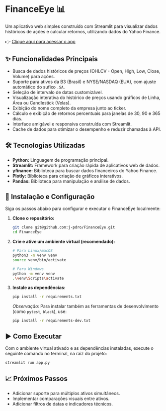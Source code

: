# FinanceEye 📊

Um aplicativo web simples construído com Streamlit para visualizar dados históricos de ações e calcular retornos, utilizando dados do Yahoo Finance.

👉 [Clique aqui para acessar o app](https://financeeye.streamlit.app/)

## ✨ Funcionalidades Principais

*   Busca de dados históricos de preços (OHLCV - Open, High, Low, Close, Volume) para ações.
*   Suporte para ativos da B3 (Brasil) e NYSE/NASDAQ (EUA), com ajuste automático do sufixo `.SA`.
*   Seleção de intervalo de datas customizável.
*   Visualização interativa do histórico de preços usando gráficos de Linha, Área ou Candlestick (Velas).
*   Exibição do nome completo da empresa junto ao ticker.
*   Cálculo e exibição de retornos percentuais para janelas de 30, 90 e 365 dias.
*   Interface amigável e responsiva construída com Streamlit.
*   Cache de dados para otimizar o desempenho e reduzir chamadas à API.

## 🛠️ Tecnologias Utilizadas

*   **Python:** Linguagem de programação principal.
*   **Streamlit:** Framework para criação rápida de aplicativos web de dados.
*   **yfinance:** Biblioteca para buscar dados financeiros do Yahoo Finance.
*   **Plotly:** Biblioteca para criação de gráficos interativos.
*   **Pandas:** Biblioteca para manipulação e análise de dados.

## 🚀 Instalação e Configuração

Siga os passos abaixo para configurar e executar o FinanceEye localmente:

1.  **Clone o repositório:**
    ```bash
    git clone git@github.com:j-pdro/FinanceEye.git
    cd FinanceEye
    ```

2.  **Crie e ative um ambiente virtual (recomendado):**
    ```bash
    # Para Linux/macOS
    python3 -m venv venv
    source venv/bin/activate

    # Para Windows
    python -m venv venv
    .\venv\Scripts\activate
    ```

3.  **Instale as dependências:**
    ```bash
    pip install -r requirements.txt
    ```
    *Observação:* Para instalar também as ferramentas de desenvolvimento (como `pytest`, `black`), use:
    ```bash
    pip install -r requirements-dev.txt
    ```

## ▶️ Como Executar

Com o ambiente virtual ativado e as dependências instaladas, execute o seguinte comando no terminal, na raiz do projeto:

```bash
streamlit run app.py
```

## 📈 Próximos Passos

- Adicionar suporte para múltiplos ativos simultâneos.
- Implementar comparações visuais entre ativos.
- Adicionar filtros de datas e indicadores técnicos.
